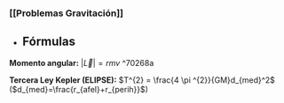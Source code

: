 ### [[Problemas Gravitación]] 

- ## Fórmulas

**Momento angular:** $|\vec{L}|=r m v$  ^70268a

**Tercera Ley Kepler (ELIPSE):** $T^{2} = \frac{4 \pi ^{2}}{GM}d_{med}^2$
	($d_{med}=\frac{r_{afel}+r_{perih}}$)


